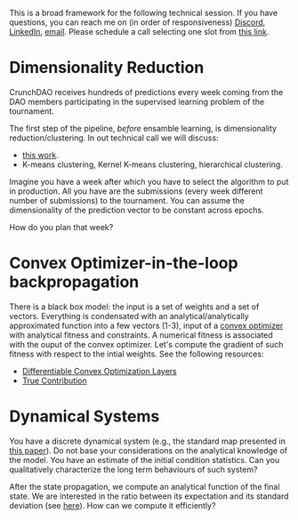 This is a broad framework for the following technical session. If you have questions, you can reach me on (in order of responsiveness) [Discord](matteoettam09#9362), [LinkedIn](https://www.linkedin.com/in/matteomanzi00seinfeldwasright/), [email](matteo.manzi@crunchdao.com). Please schedule a call selecting one slot from [this link](https://calendly.com/matteoettam09/coffee-with-matteo-crunchdao).

# Dimensionality Reduction

CrunchDAO receives hundreds of predictions every week coming from the DAO members participating in the supervised learning problem of the tournament.

The first step of the pipeline, *before* ensamble learning, is dimensionality reduction/clustering.
In out technical call we will discuss:

- [this work](https://www.researchgate.net/publication/363573709_Machine_Learning_Methods_for_Nonlinear_Reduced-order_Modeling_of_the_Thermospheric_Density_Field).
- K-means clustering, Kernel K-means clustering, hierarchical clustering.

Imagine you have a week after which you have to select the algorithm to put in production. All you have are the submissions (every week different number of submissions) to the tournament. You can assume the dimensionality of the prediction vector to be constant across epochs.

How do you plan that week?

# Convex Optimizer-in-the-loop backpropagation

There is a black box model: the input is a set of weights and a set of vectors. Everything is condensated with an analytical/analytically approximated function into a few vectors (1-3), input of a [convex optimizer](https://www.cvxpy.org/) with analytical fitness and constraints. A numerical fitness is associated with the ouput of the convex optimizer. Let's compute the gradient of such fitness with respect to the intial weights.
See the following resources:

- [Differentiable Convex Optimization Layers](https://web.stanford.edu/~boyd/papers/pdf/diff_cvxpy.pdf)
- [True Contribution](https://docs.numer.ai/tournament/true-contribution-tc)

# Dynamical Systems

You have a discrete dynamical system (e.g., the standard map presented in [this paper](https://raw.githubusercontent.com/JuliaCon/proceedings-papers/jcon.00111/jcon.00111/10.21105.jcon.00111.pdf)). Do not base your considerations on the analytical knowledge of the model. You have an estimate of the initial condition statistics. Can you qualitatively characterize the long term behaviours of such system? 

  After the state propagation, we compute an analytical function of the final state. We are interested in the ratio between its expectation and its standard deviation (see [here](https://en.wikipedia.org/wiki/Sharpe_ratio)). How can we compute it efficiently?
